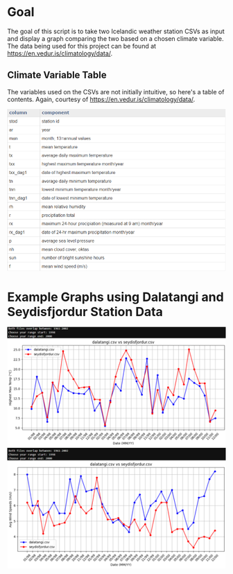 # Goal
The goal of this script is to take two Icelandic weather station CSVs as input and display a graph comparing the two based on a chosen climate variable. The data being used for this project can be found at https://en.vedur.is/climatology/data/. 

## Climate Variable Table
The variables used on the CSVs are not initially intuitive, so here's a table of contents. Again, courtesy of https://en.vedur.is/climatology/data/.

![Table](climate_table.png)

# Example Graphs using Dalatangi and Seydisfjordur Station Data
![Graph1](graph1.png)
![Graph2](graph2.png)
